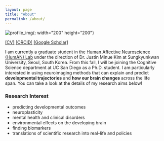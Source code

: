 ```yaml
---
layout: page
title: "About"
permalink: /about/
---
```


![profile_img](https://github.com/suzanpark/suzanpark.github.io/assets/143306172/04fea881-bc64-4668-836a-4b195891d142){: width="200" height="200"}

[[CV]](https://drive.google.com/file/d/1ZKLUSznY2UBopJMyUeyjfGIvBUhu0iBx/view?usp=sharing)   [[ORCID]](https://orcid.org/0000-0002-8020-2037)   [[Google Scholar]](https://scholar.google.com/citations?user=qS3zgSgAAAAJ&hl=ko&oi=sra)      




I am currently a graduate student in the [Human Affective Neuroscience (HumAN) Lab](https://www.affectiveneurosciencelab.com/home) under the direction of Dr. Justin Minue Kim at Sungkyunkwan University, Seoul, South Korea. From this fall, I will be joining the Cognitive Science department at UC San Diego as a Ph.D. student.
I am particularly interested in using neuroimaging methods that can explain and predict **developmental trajectories** and **how our brain changes** across the life span. 
You can take a look at the details of my research aims below! 


### Research Interest
- predicting developmental outcomes
- neuroplasticity
- mental health and clinical disorders
- environmental effects on the developing brain
- finding biomarkers
- translations of scientific research into real-life and policies





